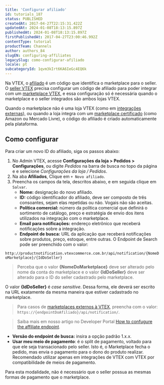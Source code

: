 ```yaml
---
title: 'Configurar afiliado'
id: tutorials_187
status: PUBLISHED
createdAt: 2017-04-27T22:15:31.422Z
updatedAt: 2024-01-08T18:13:15.897Z
publishedAt: 2024-01-08T18:13:15.897Z
firstPublishedAt: 2017-04-27T23:00:46.992Z
contentType: tutorial
productTeam: Channels
author: authors_84
slugEN: configuring-affiliates
legacySlug: como-configurar-afiliado
locale: pt
subcategoryId: 1qvm3kIrt6KA6IeGc4EQ6k
---
```


Na VTEX, o [afiliado](https://help.vtex.com/pt/tutorial/o-que-e-afiliado--4bN3e1YarSEammk2yOeMc0) é um código que identifica o marketplace para o seller. O [seller VTEX](https://help.vtex.com/pt/tutorial/integrating-with-marketplace/#sendo-seller-vtex) precisa configurar um código de afiliado para poder integrar com um [marketplace VTEX](https://help.vtex.com/pt/tutorial/integrating-with-marketplace/#ser-um-marketplace-vtex), e essa configuração só é necessária quando o marketplace e o seller integrados são ambos lojas VTEX. 

Quando o marketplace não é uma loja VTEX (como em [integrações externas](https://help.vtex.com/pt/tutorial/estrategias-de-marketplace-na-vtex--tutorials_402#integrado-a-marketplace-externo)), ou quando a loja integra com um [marketplace certificado](https://help.vtex.com/pt/tutorial/estrategias-de-marketplace-na-vtex--tutorials_402#integrado-a-marketplaces-certificados) (como Amazon ou Mercado Livre), o código do afiliado é criado automaticamente pela plataforma.

## Como configurar

Para criar um novo ID do afiliado, siga os passos abaixo: 

1. No Admin VTEX, acesse **Configurações da loja > Pedidos > Configurações**, ou digite *Pedidos* na barra de busca no topo da página e e selecione *Configurações da loja / Pedidos*.
2. Na aba **Afiliados**, Clique em `+ Novo afiliado`.
3. Preencha os campos da tela, descritos abaixo, e em seguida clique em `Salvar`.
    - __Nome:__ designação do novo afiliado.
    - __ID:__ código identificador do afiliado, deve ser composto de três consoantes, sejam elas repetidas ou não. Vogais não são aceitas.
    - __Política comercial:__ número da política comercial que definirá o sortimento de catálogo, preço e estratégia de envio dos itens utilizados na integração com o marketplace.
    - __Email para notificações:__ endereço eletrônico que receberá notificações sobre a integração.
    - __Endpoint de busca:__ URL da aplicação que receberá notificações sobre produtos, preço, estoque, entre outras. O Endpoint de Search pode ser preenchido com o valor: 

`http://productnotification.vtexcommerce.com.br/api/notification/{NomeDoMarketplace}/{IdDoSeller}`

> Perceba que o valor __{NomeDoMarketplace}__ deve ser alterado pelo nome da conta do marketplace e o valor __{IdDoSeller}__ deve ser alterado para o ID do seller cadastrado pelo marketplace.

> <div class="alert alert-danger">
  O valor <strong>{IdDoSeller}</strong> é <em>case sensitive</em>. Dessa forma, ele deverá ser escrito na URL exatamente da mesma maneira que estiver cadastrado no marketplace.  
</div>

> Para casos de [marketplaces externos à VTEX](https://help.vtex.com/pt/tutorial/marketplace-strategies-at-vtex--tutorials_402#integrado-a-marketplace-externo), preencha com o valor: `https://{endpointDoAfiliado}/api/notification/`.   

> Saiba mais em nosso artigo no Developer Portal [How to confugure the affiliate endpoint](https://developers.vtex.com/vtex-rest-api/docs/external-marketplace-integration-price-update#how-to-configure-the-affiliate-endpoint).

- __Versão do endpoint de busca:__ insira a opção padrão 1.x.x. 
- __Usar meu meio de pagamento__: é o split de pagamento, voltado para que ele seja transacionado pelo seller. Isto é, o Marketplace fecha o pedido, mas envia o pagamento para o dono do produto realizar. Recomendado utilizar apenas em integrações de VTEX com VTEX por compatibilidade de meios de pagamento.

Para esta modalidade, não é necessário que o seller possua as mesmas formas de pagamento que o marketplace.
